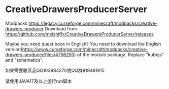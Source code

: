 # CreativeDrawersProducerServer
Modpacks https://legacy.curseforge.com/minecraft/modpacks/creative-drawers-producer
Download from https://github.com/meishiffx/CreativeDrawersProducerServer/releases


Maybe you need quest book in English?
You need to download the English version(https://www.curseforge.com/minecraft/modpacks/creative-drawers-producer/files/4756250) of the module package.
Replace "kubejs" and "schematics".

如果需要联系我QQ103884270或QQ群819481915

请使用JAVA17及以上运行run脚本
